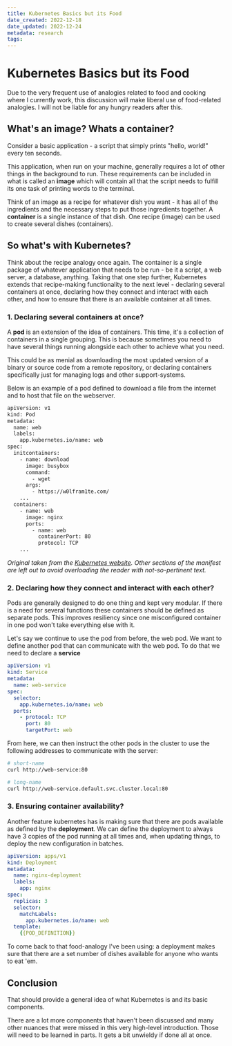 ```yaml
---
title: Kubernetes Basics but its Food 
date_created: 2022-12-18
date_updated: 2022-12-24
metadata: research
tags: 
---
```

# Kubernetes Basics but its Food

Due to the very frequent use of analogies related to food and cooking where I currently work, this discussion will make liberal use of food-related analogies. I will not be liable for any hungry readers after this. 

## What's an image? Whats a container?

Consider a basic application - a script that simply prints "hello, world!" every ten seconds. 

This application, when run on your machine, generally requires a lot of other things in the background to run. These requirements can be included in what is called an **image** which will contain all that the script needs to fulfill its one task of printing words to the terminal. 

Think of an image as a recipe for whatever dish you want - it has all of the ingredients and the necessary steps to put those ingredients together. A **container** is a single instance of that dish. One recipe (image) can be used to create several dishes (containers).

## So what's with Kubernetes?

Think about the recipe analogy once again. The container is a single package of whatever application that needs to be run - be it a script, a web server, a database, anything. Taking that one step further, Kubernetes extends that recipe-making functionality to the next level - declaring several containers at once, declaring how they connect and interact with each other, and how to ensure that there is an available container at all times. 

### 1. Declaring several containers at once?

A **pod** is an extension of the idea of containers. This time, it's a collection of containers in a single grouping. This is because sometimes you need to have several things running alongside each other to achieve what you need.

This could be as menial as downloading the most updated version of a binary or source code from a remote repository, or declaring containers specifically just for managing logs and other support-systems. 

Below is an example of a pod defined to download a file from the internet and to host that file on the webserver. 

```bash
apiVersion: v1
kind: Pod
metadata:
  name: web
  labels:
    app.kubernetes.io/name: web
spec:
  initcontainers:
    - name: download
      image: busybox
      command: 
        - wget
      args:
        - https://w0lfram1te.com/
    ...
  containers:
    - name: web
      image: nginx
      ports:
        - name: web
          containerPort: 80
          protocol: TCP
    ...
```

*Original taken from the [Kubernetes website](https://kubernetes.io/docs/tasks/configure-pod-container/static-pod/). Other sections of the manifest are left out to avoid overloading the reader with not-so-pertinent text.* 

### 2. Declaring how they connect and interact with each other?

Pods are generally designed to do one thing and kept very modular. If there is a need for several functions these containers should be defined as separate pods. This improves resiliency since one misconfigured container in one pod won't take everything else with it. 

Let's say we continue to use the pod from before, the web pod. We want to define another pod that can communicate with the web pod. To do that we need to declare a **service** 

```yaml
apiVersion: v1
kind: Service
metadata:
  name: web-service
spec:
  selector:
    app.kubernetes.io/name: web
  ports:
    - protocol: TCP
      port: 80
      targetPort: web
```

From here, we can then instruct the other pods in the cluster to use the following addresses to communicate with the server:

```bash
# short-name 
curl http://web-service:80

# long-name
curl http://web-service.default.svc.cluster.local:80
```

### 3. Ensuring container availability?

Another feature kubernetes has is making sure that there are pods available as defined by the **deployment**. We can define the deployment to always have 3 copies of the pod running at all times and, when updating things, to deploy the new configuration in batches. 

```yaml
apiVersion: apps/v1
kind: Deployment
metadata:
  name: nginx-deployment
  labels:
    app: nginx
spec:
  replicas: 3
  selector:
    matchLabels:
      app.kubernetes.io/name: web
  template:
    {{POD_DEFINITION}}
```

To come back to that food-analogy I've been using: a deployment makes sure that there are a set number of dishes available for anyone who wants to eat 'em.

## Conclusion

That should provide a general idea of what Kubernetes is and its basic components. 

There are a lot more components that haven't been discussed and many other nuances that were missed in this very high-level introduction. Those will need to be learned in parts. It gets a bit unwieldy if done all at once. 



